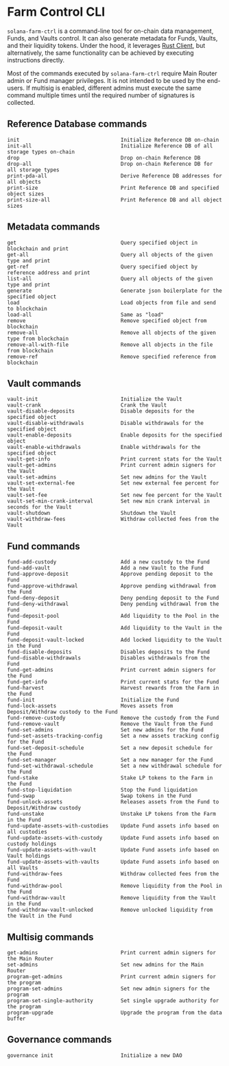 # Farm Control CLI

`solana-farm-ctrl` is a command-line tool for on-chain data management, Funds, and Vaults control. It can also generate metadata for Funds, Vaults, and their liquidity tokens.
Under the hood, it leverages [Rust Client](https://github.com/solana-labs/farms/blob/master/docs/rust_client.md), but alternatively, the same functionality can be achieved by executing instructions directly.

Most of the commands executed by `solana-farm-ctrl` require Main Router admin or Fund manager privileges. It is not intended to be used by the end-users. If multisig is enabled, different admins must execute the same command multiple times until the required number of signatures is collected.

## Reference Database commands

    init                                 Initialize Reference DB on-chain
    init-all                             Initialize Reference DB of all storage types on-chain
    drop                                 Drop on-chain Reference DB
    drop-all                             Drop on-chain Reference DB for all storage types
    print-pda-all                        Derive Reference DB addresses for all objects
    print-size                           Print Reference DB and specified object sizes
    print-size-all                       Print Reference DB and all object sizes

## Metadata commands

    get                                  Query specified object in blockchain and print
    get-all                              Query all objects of the given type and print
    get-ref                              Query specified object by reference address and print
    list-all                             Query all objects of the given type and print
    generate                             Generate json boilerplate for the specified object
    load                                 Load objects from file and send to blockchain
    load-all                             Same as "load"
    remove                               Remove specified object from blockchain
    remove-all                           Remove all objects of the given type from blockchain
    remove-all-with-file                 Remove all objects in the file from blockchain
    remove-ref                           Remove specified reference from blockchain

## Vault commands

    vault-init                           Initialize the Vault
    vault-crank                          Crank the Vault
    vault-disable-deposits               Disable deposits for the specified object
    vault-disable-withdrawals            Disable withdrawals for the specified object
    vault-enable-deposits                Enable deposits for the specified object
    vault-enable-withdrawals             Enable withdrawals for the specified object
    vault-get-info                       Print current stats for the Vault
    vault-get-admins                     Print current admin signers for the Vault
    vault-set-admins                     Set new admins for the Vault
    vault-set-external-fee               Set new external fee percent for the Vault
    vault-set-fee                        Set new fee percent for the Vault
    vault-set-min-crank-interval         Set new min crank interval in seconds for the Vault
    vault-shutdown                       Shutdown the Vault
    vault-withdraw-fees                  Withdraw collected fees from the Vault

## Fund commands

    fund-add-custody                     Add a new custody to the Fund
    fund-add-vault                       Add a new Vault to the Fund
    fund-approve-deposit                 Approve pending deposit to the Fund
    fund-approve-withdrawal              Approve pending withdrawal from the Fund
    fund-deny-deposit                    Deny pending deposit to the Fund
    fund-deny-withdrawal                 Deny pending withdrawal from the Fund
    fund-deposit-pool                    Add liquidity to the Pool in the Fund
    fund-deposit-vault                   Add liquidity to the Vault in the Fund
    fund-deposit-vault-locked            Add locked liquidity to the Vault in the Fund
    fund-disable-deposits                Disables deposits to the Fund
    fund-disable-withdrawals             Disables withdrawals from the Fund
    fund-get-admins                      Print current admin signers for the Fund
    fund-get-info                        Print current stats for the Fund
    fund-harvest                         Harvest rewards from the Farm in the Fund
    fund-init                            Initialize the Fund
    fund-lock-assets                     Moves assets from Deposit/Withdraw custody to the Fund
    fund-remove-custody                  Remove the custody from the Fund
    fund-remove-vault                    Remove the Vault from the Fund
    fund-set-admins                      Set new admins for the Fund
    fund-set-assets-tracking-config      Set a new assets tracking config for the Fund
    fund-set-deposit-schedule            Set a new deposit schedule for the Fund
    fund-set-manager                     Set a new manager for the Fund
    fund-set-withdrawal-schedule         Set a new withdrawal schedule for the Fund
    fund-stake                           Stake LP tokens to the Farm in the Fund
    fund-stop-liquidation                Stop the Fund liquidation
    fund-swap                            Swap tokens in the Fund
    fund-unlock-assets                   Releases assets from the Fund to Deposit/Withdraw custody
    fund-unstake                         Unstake LP tokens from the Farm in the Fund
    fund-update-assets-with-custodies    Update Fund assets info based on all custodies
    fund-update-assets-with-custody      Update Fund assets info based on custody holdings
    fund-update-assets-with-vault        Update Fund assets info based on Vault holdings
    fund-update-assets-with-vaults       Update Fund assets info based on all Vaults
    fund-withdraw-fees                   Withdraw collected fees from the Fund
    fund-withdraw-pool                   Remove liquidity from the Pool in the Fund
    fund-withdraw-vault                  Remove liquidity from the Vault in the Fund
    fund-withdraw-vault-unlocked         Remove unlocked liquidity from the Vault in the Fund

## Multisig commands

    get-admins                           Print current admin signers for the Main Router
    set-admins                           Set new admins for the Main Router
    program-get-admins                   Print current admin signers for the program
    program-set-admins                   Set new admin signers for the program
    program-set-single-authority         Set single upgrade authority for the program
    program-upgrade                      Upgrade the program from the data buffer

## Governance commands

    governance init                      Initialize a new DAO
